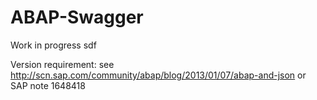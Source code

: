 # ABAP-Swagger

Work in progress
sdf

Version requirement: see http://scn.sap.com/community/abap/blog/2013/01/07/abap-and-json or SAP note 1648418

